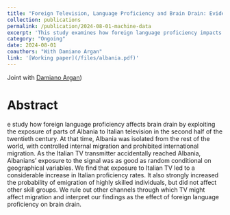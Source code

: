 ```yaml
---
title: "Foreign Television, Language Proficiency and Brain Drain: Evidence from a Natural Experiment"
collection: publications
permalink: /publication/2024-08-01-machine-data
excerpt: 'This study examines how foreign language proficiency impacts brain drain by analyzing the accidental exposure of Albanians to Italian TV in the late 20th century. The random exposure led to higher Italian language proficiency and significantly increased emigration among highly skilled individuals, but not among other skill groups, suggesting that language skills play a crucial role in brain drain.'
category: "Ongoing"
date: 2024-08-01
coauthors: "With Damiano Argan"
link: '[Working paper](/files/albania.pdf)'
---
```


Joint with [Damiano Argan](https://www.damianoargan.com/))

Abstract
=========
e study how foreign language proficiency affects brain drain by exploiting the exposure of parts of Albania to Italian television in the second half of the twentieth century. At that time, Albania was isolated from the rest of the world, with controlled internal migration and prohibited international migration. As the Italian TV transmitter accidentally reached Albania, Albanians’ exposure to the signal was as good as random conditional on geographical variables. We find that exposure to Italian TV led to a considerable increase in Italian proficiency rates. It also strongly increased the probability of emigration of highly skilled individuals, but did not affect other skill groups. We rule out other channels through which TV might affect migration and interpret our findings as the effect of foreign language proficiency on brain drain.